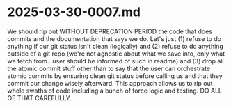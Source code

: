 # 2025-03-30-0007.md

We should rip out WITHOUT DEPRECATION PERIOD the code that does commits and the documentation that says we do.  Let's just (1) refuse to do anything if our git status isn't clean (logically) and (2) refuse to do anything outside of a git repo (we're not agnostic about what we save into, only what we fetch from.. user should be informed of such in readme) and (3) drop all the atomic commit stuff other than to say that the user can orchestrate atomic commits by ensuring clean git status before calling us and that they commit our change wisely afterward.  This approach allows us to rip out whole swaths of code including a bunch of force logic and testing. DO ALL OF THAT CAREFULLY.
